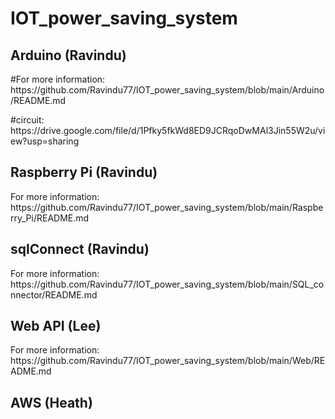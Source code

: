 <h1>IOT_power_saving_system</h1>

<h2>Arduino (Ravindu)</h2>
    <p>#For more information: https://github.com/Ravindu77/IOT_power_saving_system/blob/main/Arduino/README.md</p>
    <p>#circuit: https://drive.google.com/file/d/1Pfky5fkWd8ED9JCRqoDwMAl3Jin55W2u/view?usp=sharing</p>

<h2>Raspberry Pi (Ravindu)</h2>
    For more information: https://github.com/Ravindu77/IOT_power_saving_system/blob/main/Raspberry_Pi/README.md

<h2>sqlConnect (Ravindu)</h2>
    For more information: https://github.com/Ravindu77/IOT_power_saving_system/blob/main/SQL_connector/README.md

<h2>Web API (Lee)</h2>
    For more information: https://github.com/Ravindu77/IOT_power_saving_system/blob/main/Web/README.md

<h2>AWS (Heath)</h2>

